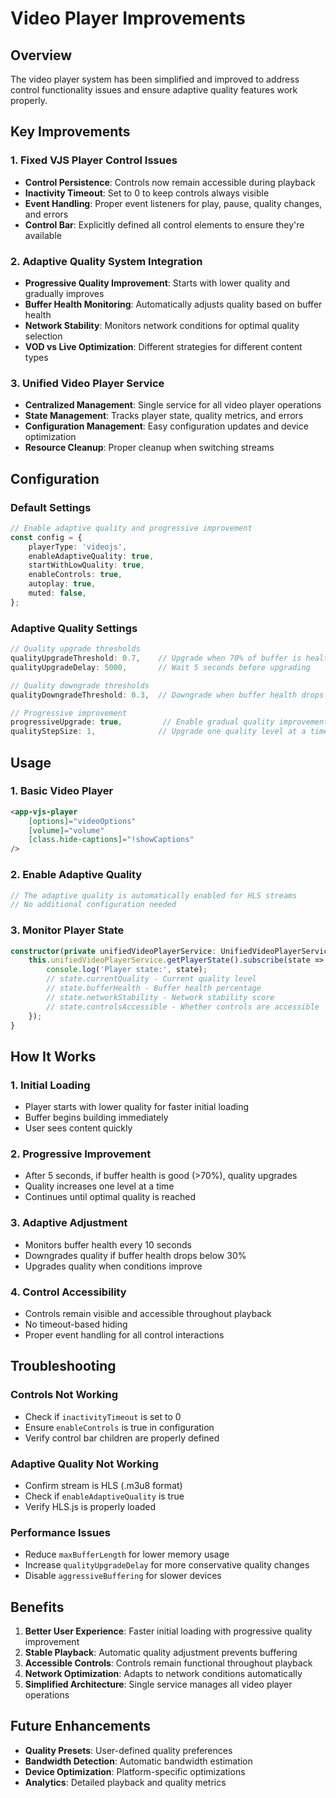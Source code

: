 # Video Player Improvements

## Overview

The video player system has been simplified and improved to address control functionality issues and ensure adaptive quality features work properly.

## Key Improvements

### 1. Fixed VJS Player Control Issues

-   **Control Persistence**: Controls now remain accessible during playback
-   **Inactivity Timeout**: Set to 0 to keep controls always visible
-   **Event Handling**: Proper event listeners for play, pause, quality changes, and errors
-   **Control Bar**: Explicitly defined all control elements to ensure they're available

### 2. Adaptive Quality System Integration

-   **Progressive Quality Improvement**: Starts with lower quality and gradually improves
-   **Buffer Health Monitoring**: Automatically adjusts quality based on buffer health
-   **Network Stability**: Monitors network conditions for optimal quality selection
-   **VOD vs Live Optimization**: Different strategies for different content types

### 3. Unified Video Player Service

-   **Centralized Management**: Single service for all video player operations
-   **State Management**: Tracks player state, quality metrics, and errors
-   **Configuration Management**: Easy configuration updates and device optimization
-   **Resource Cleanup**: Proper cleanup when switching streams

## Configuration

### Default Settings

```typescript
// Enable adaptive quality and progressive improvement
const config = {
    playerType: 'videojs',
    enableAdaptiveQuality: true,
    startWithLowQuality: true,
    enableControls: true,
    autoplay: true,
    muted: false,
};
```

### Adaptive Quality Settings

```typescript
// Quality upgrade thresholds
qualityUpgradeThreshold: 0.7,    // Upgrade when 70% of buffer is healthy
qualityUpgradeDelay: 5000,       // Wait 5 seconds before upgrading

// Quality downgrade thresholds
qualityDowngradeThreshold: 0.3,  // Downgrade when buffer health drops below 30%

// Progressive improvement
progressiveUpgrade: true,         // Enable gradual quality improvement
qualityStepSize: 1,              // Upgrade one quality level at a time
```

## Usage

### 1. Basic Video Player

```html
<app-vjs-player
    [options]="videoOptions"
    [volume]="volume"
    [class.hide-captions]="!showCaptions"
/>
```

### 2. Enable Adaptive Quality

```typescript
// The adaptive quality is automatically enabled for HLS streams
// No additional configuration needed
```

### 3. Monitor Player State

```typescript
constructor(private unifiedVideoPlayerService: UnifiedVideoPlayerService) {
    this.unifiedVideoPlayerService.getPlayerState().subscribe(state => {
        console.log('Player state:', state);
        // state.currentQuality - Current quality level
        // state.bufferHealth - Buffer health percentage
        // state.networkStability - Network stability score
        // state.controlsAccessible - Whether controls are accessible
    });
}
```

## How It Works

### 1. Initial Loading

-   Player starts with lower quality for faster initial loading
-   Buffer begins building immediately
-   User sees content quickly

### 2. Progressive Improvement

-   After 5 seconds, if buffer health is good (>70%), quality upgrades
-   Quality increases one level at a time
-   Continues until optimal quality is reached

### 3. Adaptive Adjustment

-   Monitors buffer health every 10 seconds
-   Downgrades quality if buffer health drops below 30%
-   Upgrades quality when conditions improve

### 4. Control Accessibility

-   Controls remain visible and accessible throughout playback
-   No timeout-based hiding
-   Proper event handling for all control interactions

## Troubleshooting

### Controls Not Working

-   Check if `inactivityTimeout` is set to 0
-   Ensure `enableControls` is true in configuration
-   Verify control bar children are properly defined

### Adaptive Quality Not Working

-   Confirm stream is HLS (.m3u8 format)
-   Check if `enableAdaptiveQuality` is true
-   Verify HLS.js is properly loaded

### Performance Issues

-   Reduce `maxBufferLength` for lower memory usage
-   Increase `qualityUpgradeDelay` for more conservative quality changes
-   Disable `aggressiveBuffering` for slower devices

## Benefits

1. **Better User Experience**: Faster initial loading with progressive quality improvement
2. **Stable Playback**: Automatic quality adjustment prevents buffering
3. **Accessible Controls**: Controls remain functional throughout playback
4. **Network Optimization**: Adapts to network conditions automatically
5. **Simplified Architecture**: Single service manages all video player operations

## Future Enhancements

-   **Quality Presets**: User-defined quality preferences
-   **Bandwidth Detection**: Automatic bandwidth estimation
-   **Device Optimization**: Platform-specific optimizations
-   **Analytics**: Detailed playback and quality metrics



